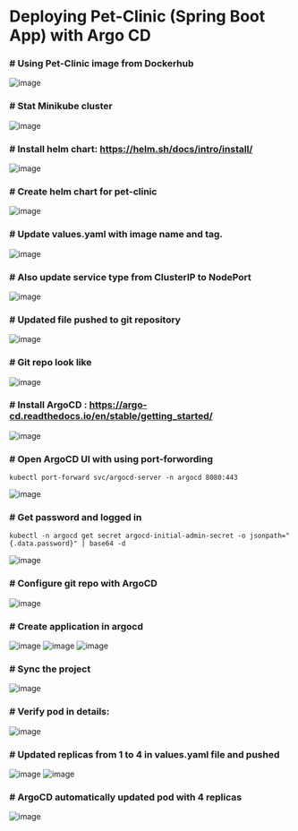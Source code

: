 # Deploying Pet-Clinic (Spring Boot App) with Argo CD
### # Using Pet-Clinic image from Dockerhub
![image](https://github.com/user-attachments/assets/227fe835-0e88-407e-b515-7fc924b0cfbe)

### # Stat Minikube cluster
![image](https://github.com/user-attachments/assets/e11faf5d-8190-498f-82a4-d6845e16e1ea)

### # Install helm chart: https://helm.sh/docs/intro/install/
![image](https://github.com/user-attachments/assets/4052682b-a457-4a3b-b8e4-cc049425734a)

### # Create helm chart for pet-clinic
![image](https://github.com/user-attachments/assets/3d14fce7-a627-4bbd-af2b-ab9262f680a1)

### # Update values.yaml with image name and tag.
![image](https://github.com/user-attachments/assets/111249f2-93ab-4a71-a5dc-9a41155df9b8)

### # Also update service type from ClusterIP to NodePort
![image](https://github.com/user-attachments/assets/cc9140de-77f8-42f0-8a61-019da7692830)

### # Updated file pushed to git repository
![image](https://github.com/user-attachments/assets/8bbbddc9-bf32-4451-bf15-b16deefdf024)

### # Git repo look like
![image](https://github.com/user-attachments/assets/1e13cd08-6bfe-45c4-ae00-7761a7d7d757)

### # Install ArgoCD : https://argo-cd.readthedocs.io/en/stable/getting_started/
![image](https://github.com/user-attachments/assets/f804e95a-0514-4537-8c0a-70a0c3ad5f7a)

### # Open ArgoCD UI with using port-forwording
```
kubectl port-forward svc/argocd-server -n argocd 8080:443
```
![image](https://github.com/user-attachments/assets/262a3fe1-43cc-4254-9d61-8f3b12fcafdf)

### # Get password and logged in
```
kubectl -n argocd get secret argocd-initial-admin-secret -o jsonpath="{.data.password}" | base64 -d
```
![image](https://github.com/user-attachments/assets/8a255688-bc1a-4f89-8b0c-1bd31b4e9003)

### # Configure git repo with ArgoCD
![image](https://github.com/user-attachments/assets/f5711ecb-39ab-4c19-949c-cb6a1453648a)

### # Create application in argocd
![image](https://github.com/user-attachments/assets/8643d50f-c227-49a2-9d2e-4d804ccba995)
![image](https://github.com/user-attachments/assets/165647fd-e92a-4299-8dab-a2abe71d026f)
![image](https://github.com/user-attachments/assets/1226b984-13a7-41a4-9195-c3077b52b174)

### # Sync the project
![image](https://github.com/user-attachments/assets/5130718b-d85f-4845-984a-07ed0f921f47)

### # Verify pod in details:
![image](https://github.com/user-attachments/assets/409db75d-ee31-44df-8e8c-c561fdd85585)

### # Updated replicas from 1 to 4 in values.yaml file and pushed 
![image](https://github.com/user-attachments/assets/c473f4f3-518a-43ff-8704-6767db7690cc)
![image](https://github.com/user-attachments/assets/031f5556-ef02-447f-9b98-fd3e18b8df97)

### # ArgoCD automatically updated pod with 4 replicas
![image](https://github.com/user-attachments/assets/17810b72-bf83-4ebe-9837-0b46f87ef968)
